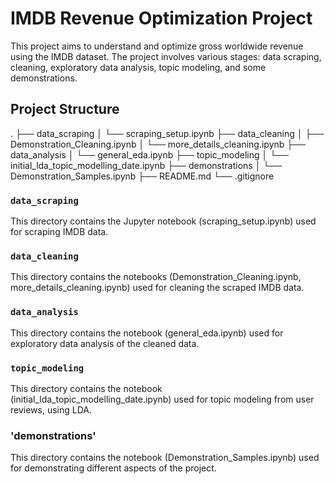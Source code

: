 # IMDB Revenue Optimization Project

This project aims to understand and optimize gross worldwide revenue using the IMDB dataset. The project involves various stages: data scraping, cleaning, exploratory data analysis, topic modeling, and some demonstrations.


## Project Structure
.
├── data_scraping
│   └── scraping_setup.ipynb
├── data_cleaning
│   ├── Demonstration_Cleaning.ipynb
│   └── more_details_cleaning.ipynb
├── data_analysis
│   └── general_eda.ipynb
├── topic_modeling
│   └── initial_lda_topic_modelling_date.ipynb
├── demonstrations
│   └── Demonstration_Samples.ipynb
├── README.md
└── .gitignore


### `data_scraping`
This directory contains the Jupyter notebook (scraping_setup.ipynb) used for scraping IMDB data.

### `data_cleaning`
This directory contains the notebooks (Demonstration_Cleaning.ipynb, more_details_cleaning.ipynb) used for cleaning the scraped IMDB data.


### `data_analysis`
This directory contains the notebook (general_eda.ipynb) used for exploratory data analysis of the cleaned data.

### `topic_modeling`
This directory contains the notebook (initial_lda_topic_modelling_date.ipynb) used for topic modeling from user reviews, using LDA.


### 'demonstrations'
This directory contains the notebook (Demonstration_Samples.ipynb) used for demonstrating different aspects of the project.
